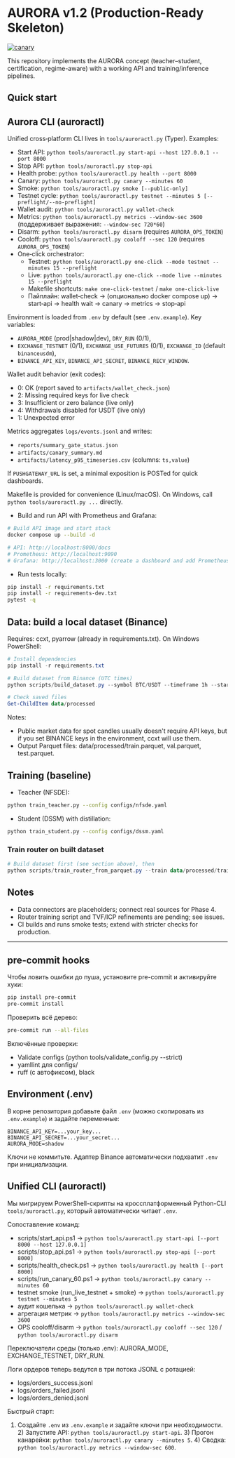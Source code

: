 # AURORA v1.2 (Production-Ready Skeleton)

[![canary](https://github.com/${GITHUB_REPOSITORY}/actions/workflows/canary.yml/badge.svg)](https://github.com/${GITHUB_REPOSITORY}/actions/workflows/canary.yml)

This repository implements the AURORA concept (teacher–student, certification, regime-aware) with a working API and training/inference pipelines.

## Quick start
## Aurora CLI (auroractl)

Unified cross‑platform CLI lives in `tools/auroractl.py` (Typer). Examples:

- Start API: `python tools/auroractl.py start-api --host 127.0.0.1 --port 8000`
- Stop API: `python tools/auroractl.py stop-api`
- Health probe: `python tools/auroractl.py health --port 8000`
- Canary: `python tools/auroractl.py canary --minutes 60`
- Smoke: `python tools/auroractl.py smoke [--public-only]`
- Testnet cycle: `python tools/auroractl.py testnet --minutes 5 [--preflight/--no-preflight]`
- Wallet audit: `python tools/auroractl.py wallet-check`
- Metrics: `python tools/auroractl.py metrics --window-sec 3600` (поддерживает выражения: `--window-sec 720*60`)
- Disarm: `python tools/auroractl.py disarm` (requires `AURORA_OPS_TOKEN`)
- Cooloff: `python tools/auroractl.py cooloff --sec 120` (requires `AURORA_OPS_TOKEN`)
- One‑click orchestrator:
	- Testnet: `python tools/auroractl.py one-click --mode testnet --minutes 15 --preflight`
	- Live: `python tools/auroractl.py one-click --mode live --minutes 15 --preflight`
	- Makefile shortcuts: `make one-click-testnet` / `make one-click-live`
	- Пайплайн: wallet‑check → (опционально docker compose up) → start‑api → health wait → canary → metrics → stop‑api

Environment is loaded from `.env` by default (see `.env.example`). Key variables:

- `AURORA_MODE` (prod|shadow|dev), `DRY_RUN` (0/1),
- `EXCHANGE_TESTNET` (0/1), `EXCHANGE_USE_FUTURES` (0/1), `EXCHANGE_ID` (default `binanceusdm`),
- `BINANCE_API_KEY`, `BINANCE_API_SECRET`, `BINANCE_RECV_WINDOW`.

Wallet audit behavior (exit codes):

- 0: OK (report saved to `artifacts/wallet_check.json`)
- 2: Missing required keys for live check
- 3: Insufficient or zero balance (live only)
- 4: Withdrawals disabled for USDT (live only)
- 1: Unexpected error

Metrics aggregates `logs/events.jsonl` and writes:

- `reports/summary_gate_status.json`
- `artifacts/canary_summary.md`
- `artifacts/latency_p95_timeseries.csv` (columns: `ts,value`)

If `PUSHGATEWAY_URL` is set, a minimal exposition is POSTed for quick dashboards.

Makefile is provided for convenience (Linux/macOS). On Windows, call `python tools/auroractl.py ...` directly.


- Build and run API with Prometheus and Grafana:

```bash
# Build API image and start stack
docker compose up --build -d

# API: http://localhost:8000/docs
# Prometheus: http://localhost:9090
# Grafana: http://localhost:3000 (create a dashboard and add Prometheus datasource)
```

- Run tests locally:
```bash
pip install -r requirements.txt
pip install -r requirements-dev.txt
pytest -q
```

## Data: build a local dataset (Binance)

Requires: ccxt, pyarrow (already in requirements.txt). On Windows PowerShell:

```powershell
# Install dependencies
pip install -r requirements.txt

# Build dataset from Binance (UTC times)
python scripts/build_dataset.py --symbol BTC/USDT --timeframe 1h --start 2023-01-01 --end 2024-01-01 --outdir data/processed

# Check saved files
Get-ChildItem data/processed
```

Notes:
- Public market data for spot candles usually doesn't require API keys, but if you set BINANCE keys in the environment, ccxt will use them.
- Output Parquet files: data/processed/train.parquet, val.parquet, test.parquet.

## Training (baseline)

- Teacher (NFSDE):
```bash
python train_teacher.py --config configs/nfsde.yaml
```

- Student (DSSM) with distillation:
```bash
python train_student.py --config configs/dssm.yaml
```

### Train router on built dataset

```powershell
# Build dataset first (see section above), then
python scripts/train_router_from_parquet.py --train data/processed/train.parquet --val data/processed/val.parquet --epochs 10 --checkpoint checkpoints/router_best.pt
```

## Notes

- Data connectors are placeholders; connect real sources for Phase 4.
- Router training script and TVF/ICP refinements are pending; see issues.
- CI builds and runs smoke tests; extend with stricter checks for production.

---

## pre-commit hooks

Чтобы ловить ошибки до пуша, установите pre-commit и активируйте хуки:

```bash
pip install pre-commit
pre-commit install
```

Проверить всё дерево:

```bash
pre-commit run --all-files
```

Включённые проверки:
- Validate configs (python tools/validate_config.py --strict)
- yamllint для configs/
- ruff (c автофиксом), black

## Environment (.env)

В корне репозитория добавьте файл `.env` (можно скопировать из `.env.example`) и задайте переменные:

```
BINANCE_API_KEY=...your_key...
BINANCE_API_SECRET=...your_secret...
AURORA_MODE=shadow
```

Ключи не коммитьте. Адаптер Binance автоматически подхватит `.env` при инициализации.

## Unified CLI (auroractl)

Мы мигрируем PowerShell-скрипты на кроссплатформенный Python-CLI `tools/auroractl.py`, который автоматически читает `.env`.

Сопоставление команд:

- scripts/start_api.ps1 → `python tools/auroractl.py start-api [--port 8000 --host 127.0.0.1]`
- scripts/stop_api.ps1 → `python tools/auroractl.py stop-api [--port 8000]`
- scripts/health_check.ps1 → `python tools/auroractl.py health [--port 8000]`
- scripts/run_canary_60.ps1 → `python tools/auroractl.py canary --minutes 60`
- testnet smoke (run_live_testnet + smoke) → `python tools/auroractl.py testnet --minutes 5`
- аудит кошелька → `python tools/auroractl.py wallet-check`
- агрегация метрик → `python tools/auroractl.py metrics --window-sec 3600`
- OPS cooloff/disarm → `python tools/auroractl.py cooloff --sec 120` / `python tools/auroractl.py disarm`

Переключатели среды (только .env): AURORA_MODE, EXCHANGE_TESTNET, DRY_RUN.

Логи ордеров теперь ведутся в три потока JSONL с ротацией:

- logs/orders_success.jsonl
- logs/orders_failed.jsonl
- logs/orders_denied.jsonl

Быстрый старт:

1) Создайте `.env` из `.env.example` и задайте ключи при необходимости. 2) Запустите API: `python tools/auroractl.py start-api`. 3) Прогон канарейки: `python tools/auroractl.py canary --minutes 5`. 4) Сводка: `python tools/auroractl.py metrics --window-sec 600`.
